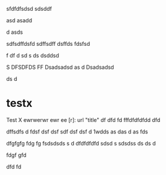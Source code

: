 sfdfdfsdsd
sdsddf

asd
asadd

d
asds

sdfsdffdsfd
sdffsdff
dsffds
fdsfsd

f
df
d
sd
s
ds
dsddsd



S
DFSDFDS
FF
Dsadsadsd
as
d
Dsadsadsd

ds
d


# testx
Test X
ewrwerwr
ewr
ee
[r]: url "title"
df
dfd
fd
fffdfdfdfdd
dfd

dffsdfs
d
fdsf
dsf
dsf
sdf
dsf
dsf
d
1wdds
as
das
d
as
fds



dfgfgfg
fdg
fg
fsdsdsds
s
d
dfdfdfdfd
sdsd
s
sdsdss
ds
ds
d

fdgf
gfd



dfd
fd
